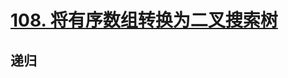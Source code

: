 # [108. 将有序数组转换为二叉搜索树](https://leetcode-cn.com/problems/convert-sorted-array-to-binary-search-tree/)

## 递归